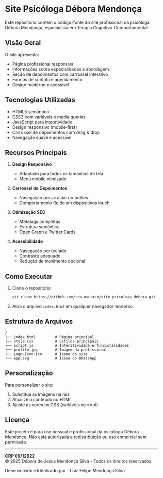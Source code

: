 # Site Psicóloga Débora Mendonça

Este repositório contém o código-fonte do site profissional da psicóloga Débora Mendonça, especialista em Terapia Cognitivo-Comportamental.

## Visão Geral

O site apresenta:
- Página profissional responsiva
- Informações sobre especialidades e abordagem
- Seção de depoimentos com carrossel interativo
- Formas de contato e agendamento
- Design moderno e acessível

## Tecnologias Utilizadas

- HTML5 semântico
- CSS3 com variáveis e media queries
- JavaScript para interatividade
- Design responsivo (mobile-first)
- Carrossel de depoimentos com drag & drop
- Navegação suave e acessível

## Recursos Principais

1. **Design Responsivo**
   - Adaptado para todos os tamanhos de tela
   - Menu mobile otimizado

2. **Carrossel de Depoimentos**
   - Navegação por arrastar ou botões
   - Comportamento fluido em dispositivos touch

3. **Otimização SEO**
   - Metatags completas
   - Estrutura semântica
   - Open Graph e Twitter Cards

4. **Acessibilidade**
   - Navegação por teclado
   - Contraste adequado
   - Redução de movimento opcional

## Como Executar

1. Clone o repositório:
   ```bash
   git clone https://github.com/seu-usuario/site-psicologa-debora.git
   ```

2. Abra o arquivo `index.html` em qualquer navegador moderno.

## Estrutura de Arquivos

```
/
├── index.html         # Página principal
├── style.css          # Estilos principais
├── script.js          # Interatividade e funcionalidades
├── profile.jpg        # Imagem da profissional
├── Logo-Icon.ico      # Ícone do site
└── wpp.svg            # Ícone do WhatsApp
```

## Personalização

Para personalizar o site:
1. Substitua as imagens na raiz
2. Atualize o conteúdo no HTML
3. Ajuste as cores no CSS (variáveis no :root)

## Licença

Este projeto é para uso pessoal e profissional da psicóloga Débora Mendonça. Não está autorizada a redistribuição ou uso comercial sem permissão.

---

**CRP 09/12922**  
© 2025 Débora de Jesus Mendonça Silva - Todos os direitos reservados

Desenvolvido e Idealizado por - Luiz Felipe Mendonça Silva